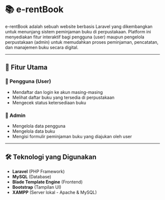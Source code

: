 # 📚 e-rentBook

e-rentBook adalah sebuah website berbasis Laravel yang dikembangkan untuk menunjang sistem peminjaman buku di perpustakaan. Platform ini menyediakan fitur interaktif bagi pengguna (user) maupun pengelola perpustakaan (admin) untuk memudahkan proses peminjaman, pencatatan, dan manajemen buku secara digital.

---

## 🚀 Fitur Utama

### 👤 Pengguna (User)
- Mendaftar dan login ke akun masing-masing
- Melihat daftar buku yang tersedia di perpustakaan
- Mengecek status ketersediaan buku

### 👤 Admin
- Mengelola data pengguna
- Mengelola data buku
- Mengisi formulir peminjaman buku yang diajukan oleh user

---

## 🛠️ Teknologi yang Digunakan
- **Laravel** (PHP Framework)
- **MySQL** (Database)
- **Blade Template Engine** (Frontend)
- **Bootstrap** (Tampilan UI)
- **XAMPP** (Server lokal - Apache & MySQL)
